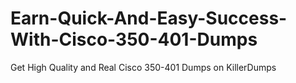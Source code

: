 # Earn-Quick-And-Easy-Success-With-Cisco-350-401-Dumps
Get High Quality and Real Cisco 350-401 Dumps on KillerDumps
